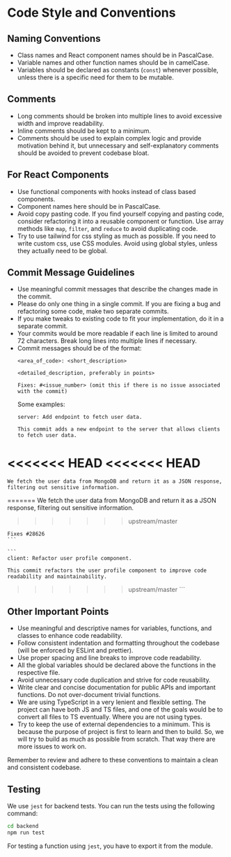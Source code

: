 # Code Style and Conventions

## Naming Conventions
- Class names and React component names should be in PascalCase.
- Variable names and other function names should be in camelCase.
- Variables should be declared as constants (`const`) whenever possible, unless there is a specific need for them to be mutable.

## Comments
- Long comments should be broken into multiple lines to avoid excessive width and improve readability.
- Inline comments should be kept to a minimum.
- Comments should be used to explain complex logic and provide motivation behind it, but unnecessary and self-explanatory comments should be avoided to prevent codebase bloat.


## For React Components
- Use functional components with hooks instead of class based components.
- Component names here should be in PascalCase.
- Avoid copy pasting code. If you find yourself copying and pasting code, consider refactoring it into a reusable component or function. Use array methods like `map`, `filter`, and `reduce` to avoid duplicating code.
- Try to use tailwind for css styling as much as possible. If you need to write custom css, use CSS modules. Avoid using global styles, unless they actually need to be global.


## Commit Message Guidelines
- Use meaningful commit messages that describe the changes made in the commit.
- Please do only one thing in a single commit. If you are fixing a bug and refactoring some code, make two separate commits.
- If you make tweaks to existing code to fit your implementation, do it in a separate commit.
- Your commits would be more readable if each line is limited to around 72 characters. Break long lines into multiple lines if necessary.
- Commit messages should be of the format:
    ```
    <area_of_code>: <short_description>
    
    <detailed_description, preferably in points>

    Fixes: #<issue_number> (omit this if there is no issue associated with the commit)
    ```
    Some examples:
    ```
    server: Add endpoint to fetch user data.

    This commit adds a new endpoint to the server that allows clients to fetch user data.
<<<<<<< HEAD
<<<<<<< HEAD
=======
    We fetch the user data from MongoDB and return it as a JSON response, filtering out sensitive information.
=======
    We fetch the user data from MongoDB and return it as a JSON response, filtering out
    sensitive information.
>>>>>>> upstream/master

    Fixes #28626
    ```

    ```
    client: Refactor user profile component.

    This commit refactors the user profile component to improve code readability and maintainability. 

>>>>>>> upstream/master
    ```

## Other Important Points
- Use meaningful and descriptive names for variables, functions, and classes to enhance code readability.
- Follow consistent indentation and formatting throughout the codebase (will be enforced by ESLint and prettier).
- Use proper spacing and line breaks to improve code readability.
- All the global variables should be declared above the functions in the respective file.
- Avoid unnecessary code duplication and strive for code reusability.
- Write clear and concise documentation for public APIs and important functions. Do not over-document trivial functions.
- We are using TypeScript in a very lenient and flexible setting. The project can have both JS and TS files, and one of the goals would be to convert all files to TS eventually. Where you are not using types.
- Try to keep the use of external dependencies to a minimum. This is because the purpose of project is first to learn and then to build. So, we will try to build as much as possible from scratch. That way there are more issues to work on.

Remember to review and adhere to these conventions to maintain a clean and consistent codebase.

## Testing
We use `jest` for backend tests. You can run the tests using the following command:
```bash
cd backend
npm run test
```

For testing a function using `jest`, you have to export it from the module.